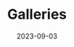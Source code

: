 ---
title: Galleries
date: 2023-09-03
summary: Collections of my photography.
tags:
  - photography
external_link: ""
---